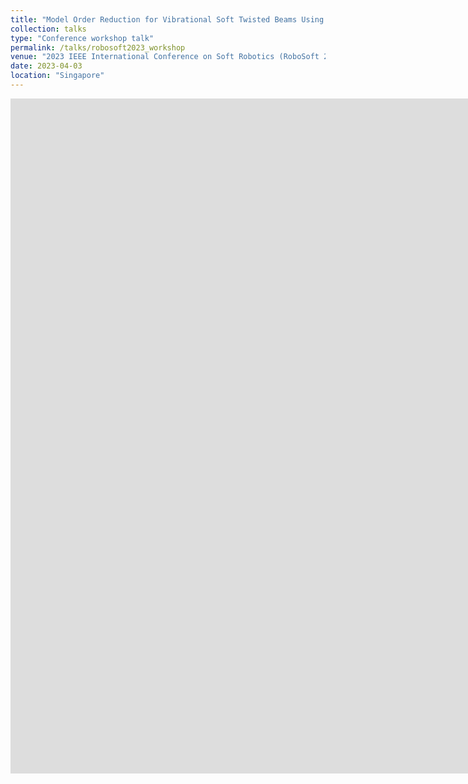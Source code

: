 ```yaml
---
title: "Model Order Reduction for Vibrational Soft Twisted Beams Using Pseudo-rigid-body Modeling – A Case Study"
collection: talks
type: "Conference workshop talk"
permalink: /talks/robosoft2023_workshop
venue: "2023 IEEE International Conference on Soft Robotics (RoboSoft 2023)"
date: 2023-04-03
location: "Singapore"
---
```


<div class="video-container">
    <iframe 
        src="https://www.youtube.com/embed/7g6SEwEBvhU?vq=hd1080"
        width="1920"
        height="1080"
        frameborder="0" 
        allowfullscreen
        loading="lazy">
    </iframe>
</div>

